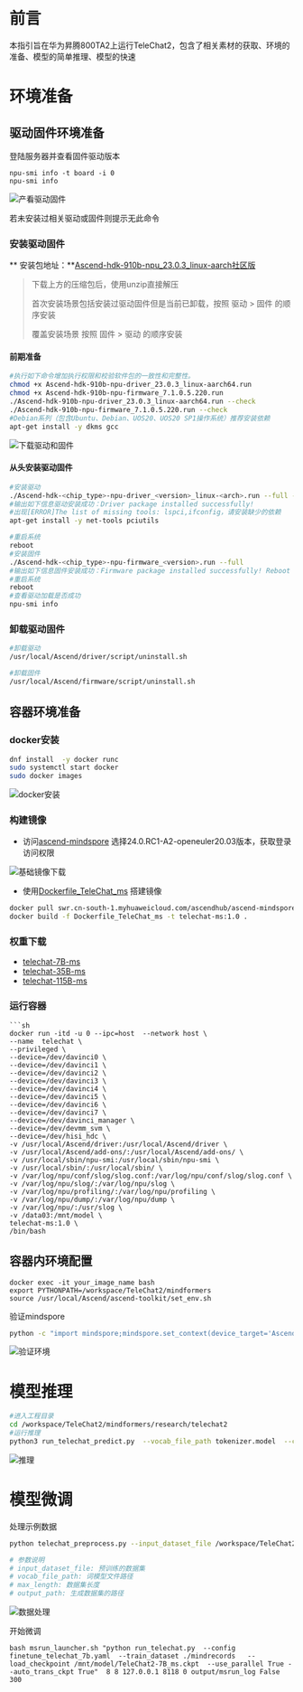 # 前言

本指引旨在华为昇腾800TA2上运行TeleChat2，包含了相关素材的获取、环境的准备、模型的简单推理、模型的快速

# 环境准备

## 驱动固件环境准备

登陆服务器并查看固件驱动版本

```shell
npu-smi info -t board -i 0
npu-smi info
```

![产看驱动固件](../images/查看驱动固件.png)

若未安装过相关驱动或固件则提示无此命令

### 安装驱动固件

**
安装包地址：**[Ascend-hdk-910b-npu_23.0.3_linux-aarch社区版](https://ascend-repo.obs.cn-east-2.myhuaweicloud.com/Ascend%20HDK/Ascend%20HDK%2023.0.3/Ascend-hdk-910b-npu_23.0.3_linux-aarch64.zip?response-content-type=application/octet-stream)

> 下载上方的压缩包后，使用unzip直接解压
>
> 首次安装场景包括安装过驱动固件但是当前已卸载，按照 驱动 > 固件 的顺序安装
>
> 覆盖安装场景 按照 固件 > 驱动 的顺序安装

#### 前期准备

```sh
#执行如下命令增加执行权限和校验软件包的一致性和完整性。
chmod +x Ascend-hdk-910b-npu-driver_23.0.3_linux-aarch64.run
chmod +x Ascend-hdk-910b-npu-firmware_7.1.0.5.220.run
./Ascend-hdk-910b-npu-driver_23.0.3_linux-aarch64.run --check
./Ascend-hdk-910b-npu-firmware_7.1.0.5.220.run --check
#Debian系列（包含Ubuntu、Debian、UOS20、UOS20 SP1操作系统）推荐安装依赖
apt-get install -y dkms gcc 
```

![下载驱动和固件](../images/下载驱动和固件.png)

#### 从头安装驱动固件

```sh
#安装驱动
./Ascend-hdk-<chip_type>-npu-driver_<version>_linux-<arch>.run --full --install-for-all
#输出如下信息驱动安装成功：Driver package installed successfully!
#出现[ERROR]The list of missing tools: lspci,ifconfig，请安装缺少的依赖
apt-get install -y net-tools pciutils

#重启系统
reboot
#安装固件
./Ascend-hdk-<chip_type>-npu-firmware_<version>.run --full
#输出如下信息固件安装成功：Firmware package installed successfully! Reboot now or after driver installation for the installation/upgrade to take effect
#重启系统
reboot
#查看驱动加载是否成功
npu-smi info
```

### 卸载驱动固件

```sh
#卸载驱动
/usr/local/Ascend/driver/script/uninstall.sh

#卸载固件
/usr/local/Ascend/firmware/script/uninstall.sh
```

## 容器环境准备

### docker安装

```sh
dnf install  -y docker runc
sudo systemctl start docker
sudo docker images
```

![docker安装](../images/docker安装.png)

### 构建镜像

- 访问[ascend-mindspore](https://www.hiascend.com/developer/ascendhub/detail/9de02a1a179b4018a4bf8e50c6c2339)
  选择24.0.RC1-A2-openeuler20.03版本，获取登录访问权限

![基础镜像下载](../images/基础镜像下载.png)

- 使用[Dockerfile_TeleChat_ms](https://github.com/Tele-AI/TeleChat2/blob/main/Dockerfile_TeleChat_ms) 搭建镜像

```sh
docker pull swr.cn-south-1.myhuaweicloud.com/ascendhub/ascend-mindspore:24.0.RC1-A2-openeuler20.03
docker build -f Dockerfile_TeleChat_ms -t telechat-ms:1.0 .
```

### 权重下载

- [telechat-7B-ms](https://telechat-docker.obs.cn-north-4.myhuaweicloud.com/model_weight/Telechat_7B/TeleChat2-7B_ms.ckpt)
- [telechat-35B-ms](https://telechat-docker.obs.cn-north-4.myhuaweicloud.com/model_weight/Telechat_35B/TeleChat2-35B_ms.tar)
- [telechat-115B-ms](https://telechat-docker.obs.cn-north-4.myhuaweicloud.com/model_weight/Telechat_115B/Telechat_115B.zip)

### 运行容器

```shell
```sh
docker run -itd -u 0 --ipc=host  --network host \
--name  telechat \
--privileged \
--device=/dev/davinci0 \
--device=/dev/davinci1 \
--device=/dev/davinci2 \
--device=/dev/davinci3 \
--device=/dev/davinci4 \
--device=/dev/davinci5 \
--device=/dev/davinci6 \
--device=/dev/davinci7 \
--device=/dev/davinci_manager \
--device=/dev/devmm_svm \
--device=/dev/hisi_hdc \
-v /usr/local/Ascend/driver:/usr/local/Ascend/driver \
-v /usr/local/Ascend/add-ons/:/usr/local/Ascend/add-ons/ \
-v /usr/local/sbin/npu-smi:/usr/local/sbin/npu-smi \
-v /usr/local/sbin/:/usr/local/sbin/ \
-v /var/log/npu/conf/slog/slog.conf:/var/log/npu/conf/slog/slog.conf \
-v /var/log/npu/slog/:/var/log/npu/slog \
-v /var/log/npu/profiling/:/var/log/npu/profiling \
-v /var/log/npu/dump/:/var/log/npu/dump \
-v /var/log/npu/:/usr/slog \
-v /data03:/mnt/model \
telechat-ms:1.0 \
/bin/bash
```

## 容器内环境配置

```shell
docker exec -it your_image_name bash
export PYTHONPATH=/workspace/TeleChat2/mindformers
source /usr/local/Ascend/ascend-toolkit/set_env.sh
```

验证mindspore

```sh
python -c "import mindspore;mindspore.set_context(device_target='Ascend');mindspore.run_check()"
```
![验证环境](../images/验证环境.png)

# 模型推理

```sh
#进入工程目录
cd /workspace/TeleChat2/mindformers/research/telechat2
#运行推理
python3 run_telechat_predict.py  --vocab_file_path tokenizer.model  --checkpoint_path  /mnt/model/TeleChat2-7B_ms.ckpt --use_parallel False --yaml_file predict_telechat_7b.yaml

```
![推理](../images/推理.png)

# 模型微调

处理示例数据

```sh
python telechat_preprocess.py --input_dataset_file /workspace/TeleChat2/datas/demo_tool.jsonl --vocab_file_path ./tokenizer.model --max_length 8192 --output_path mindrecords

# 参数说明
# input_dataset_file: 预训练的数据集
# vocab_file_path: 词模型文件路径
# max_length: 数据集长度
# output_path: 生成数据集的路径
```

![数据处理](../images/数据处理.png)

开始微调

```shell
bash msrun_launcher.sh "python run_telechat.py  --config finetune_telechat_7b.yaml  --train_dataset ./mindrecords   --load_checkpoint /mnt/model/TeleChat2-7B_ms.ckpt  --use_parallel True --auto_trans_ckpt True"  8 8 127.0.0.1 8118 0 output/msrun_log False 300
```

